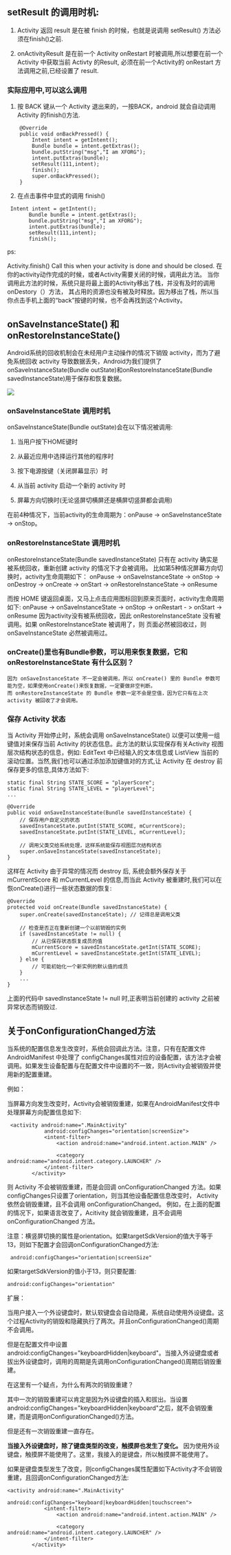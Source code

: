 
##  setResult 的调用时机:

1. Activity 返回 result 是在被 finish 的时候，也就是说调用 setResult() 方法必须在finish()之前.
 
2. onActivityResult 是在前一个 Activity onRestart 时被调用,所以想要在前一个 Activity 中获取当前 Activty 的Result,
   必须在前一个Activity的 onRestart 方法调用之前,已经设置了 result.

### 实际应用中,可以这么调用

1. 按 BACK 键从一个 Activity 退出来的，一按BACK，android 就会自动调用 Activity 的finish()方法.

```
    @Override
    public void onBackPressed() {
        Intent intent = getIntent();
        Bundle bundle = intent.getExtras();
        bundle.putString("msg","I am XFORG");
        intent.putExtras(bundle);
        setResult(111,intent);
        finish();
        super.onBackPressed();
    }
```

2. 在点击事件中显式的调用 finish()

 ```
  Intent intent = getIntent();
        Bundle bundle = intent.getExtras();
        bundle.putString("msg","I am XFORG");
        intent.putExtras(bundle);
        setResult(111,intent);
        finish();
 ```
 
 ps:
 
  Activity.finish() Call this when your activity is done and should be closed. 
  在你的activity动作完成的时候，或者Activity需要关闭的时候，调用此方法。
  当你调用此方法的时候，系统只是将最上面的Activity移出了栈，并没有及时的调用onDestory（）方法，
  其占用的资源也没有被及时释放。因为移出了栈，所以当你点击手机上面的“back”按键的时候，也不会再找到这个Activity。
  
## onSaveInstanceState() 和 onRestoreInstanceState()
  
  Android系统的回收机制会在未经用户主动操作的情况下销毁 activity，而为了避免系统回收 activity 导致数据丢失，Android为我们提供了onSaveInstanceState(Bundle outState)和onRestoreInstanceState(Bundle savedInstanceState)用于保存和恢复数据。
  
   ![](https://github.com/xianfeng92/android-code-read/blob/master/images/saveAndRestoreInstancState.png)
 
### onSaveInstanceState 调用时机
 
onSaveInstanceState(Bundle outState)会在以下情况被调用:

1. 当用户按下HOME键时

2. 从最近应用中选择运行其他的程序时

3. 按下电源按键（关闭屏幕显示）时

4. 从当前 activity 启动一个新的 activity 时

5. 屏幕方向切换时(无论竖屏切横屏还是横屏切竖屏都会调用)

在前4种情况下，当前activity的生命周期为：onPause -> onSaveInstanceState -> onStop。 

### onRestoreInstanceState 调用时机

   onRestoreInstanceState(Bundle savedInstanceState) 只有在 activity 确实是被系统回收，重新创建 activity 的情况下才会被调用。
   比如第5种情况屏幕方向切换时，activity生命周期如下： onPause -> onSaveInstanceState -> onStop -> onDestroy -> onCreate -> onStart      -> onRestoreInstanceState -> onResume 
   
   而按 HOME 键返回桌面，又马上点击应用图标回到原来页面时，activity生命周期如下: onPause -> onSaveInstanceState -> onStop -> onRestart -     > onStart -> onResume 因为activity没有被系统回收，因此 onRestoreInstanceState 没有被调用。如果 onRestoreInstanceState 被调用了，则    页面必然被回收过，则 onSaveInstanceState 必然被调用过。

### onCreate()里也有Bundle参数，可以用来恢复数据，它和 onRestoreInstanceState 有什么区别？

    因为 onSaveInstanceState 不一定会被调用，所以 onCreate() 里的 Bundle 参数可能为空，如果使用onCreate()来恢复数据，一定要做非空判断。
    而 onRestoreInstanceState 的 Bundle 参数一定不会是空值，因为它只有在上次 activity 被回收了才会调用。
   
### 保存 Activity 状态  
  
   当 Activity 开始停止时，系统会调用 onSaveInstanceState() 以便可以使用一组键值对来保存当前 Activity 的状态信息。此方法的默认实现保存有关Activity 视图层次结构状态的信息，例如: EditText 中已经输入的文本信息或 ListView 当前的滚动位置。当然,我们也可以通过添加添加键值对的方式,让 Activity 在 destroy 前保存更多的信息,具体方法如下:

```
static final String STATE_SCORE = "playerScore";
static final String STATE_LEVEL = "playerLevel";
...

@Override
public void onSaveInstanceState(Bundle savedInstanceState) {
    // 保存用户自定义的状态
    savedInstanceState.putInt(STATE_SCORE, mCurrentScore);
    savedInstanceState.putInt(STATE_LEVEL, mCurrentLevel);
    
    // 调用父类交给系统处理，这样系统能保存视图层次结构状态
    super.onSaveInstanceState(savedInstanceState);
}
```
这样在 Activity 由于异常的情况而 destroy 后, 系统会额外保存关于 mCurrentScore 和 mCurrentLevel 的信息,而当此 Activity 被重建时,我们可以在恢onCreate()进行一些状态数据的恢复:

```
@Override
protected void onCreate(Bundle savedInstanceState) {
    super.onCreate(savedInstanceState); // 记得总是调用父类
   
    // 检查是否正在重新创建一个以前销毁的实例
    if (savedInstanceState != null) {
        // 从已保存状态恢复成员的值
        mCurrentScore = savedInstanceState.getInt(STATE_SCORE);
        mCurrentLevel = savedInstanceState.getInt(STATE_LEVEL);
    } else {
        // 可能初始化一个新实例的默认值的成员
    }
    ...
}
```
上面的代码中 savedInstanceState != null 时,正表明当前创建的 activity 之前被异常状态而销毁过.
   
   
## 关于onConfigurationChanged方法

   当系统的配置信息发生改变时，系统会回调此方法。注意，只有在配置文件 AndroidManifest 中处理了 configChanges属性对应的设备配置，该方法才会被调用。如果发生设备配置与在配置文件中设置的不一致，则Activity会被销毁并使用新的配置重建。
   
   例如：
   
   当屏幕方向发生改变时，Activity会被销毁重建，如果在AndroidManifest文件中处理屏幕方向配置信息如下:
```
 <activity android:name=".MainActivity"
            android:configChanges="orientation|screenSize">
            <intent-filter>
                <action android:name="android.intent.action.MAIN" />

                <category android:name="android.intent.category.LAUNCHER" />
            </intent-filter>
        </activity>
 ```
 
  则 Activity 不会被销毁重建，而是会回调 onConfigurationChanged 方法。如果configChanges只设置了orientation，则当其他设备配置信息改变时，     Activity依然会销毁重建，且不会调用 onConfigurationChanged。
  例如，在上面的配置的情况下，如果语言改变了，Acitivity 就会销毁重建，且不会调用 onConfigurationChanged 方法。

  注意：横竖屏切换的属性是orientation。如果targetSdkVersion的值大于等于13，则如下配置才会回调onConfigurationChanged方法:
  
 ```
  android:configChanges="orientation|screenSize"
 ```
 
 如果targetSdkVersion的值小于13，则只要配置:
 
 ```
 android:configChanges="orientation"
 ```
 
扩展：

当用户接入一个外设键盘时，默认软键盘会自动隐藏，系统自动使用外设键盘。这个过程Activity的销毁和隐藏执行了两次。并且onConfigurationChanged()周期不会调用。

但是在配置文件中设置android:configChanges="keyboardHidden|keyboard"。当接入外设键盘或者拔出外设键盘时，调用的周期是先调用onConfigurationChanged()周期后销毁重建。

在这里有一个疑点，为什么有两次的销毁重建？

其中一次的销毁重建可以肯定是因为外设键盘的插入和拔出。当设置android:configChanges="keyboardHidden|keyboard"之后，就不会销毁重建，而是调用onConfigurationChanged()方法。

但是还有一次销毁重建一直存在。

__当接入外设键盘时，除了键盘类型的改变，触摸屏也发生了变化。__ 因为使用外设键盘，触摸屏不能使用了。这里，我接入的是键盘，所以触摸屏不能使用了。
 
如果是键盘类型发生了改变，则configChanges属性配置如下Activity才不会销毁重建，且回调onConfigurationChanged方法:

```
<activity android:name=".MainActivity"
            android:configChanges="keyboard|keyboardHidden|touchscreen">
            <intent-filter>
                <action android:name="android.intent.action.MAIN" />

                <category android:name="android.intent.category.LAUNCHER" />
            </intent-filter>
        </activity>
```


















  
  
